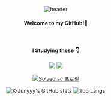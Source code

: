 <div align="center">
  
![header](https://capsule-render.vercel.app/api?type=Waving&text=mkway999&fontColor=08298A&fontSize=40) 
<br/>

#### Welcome to my GitHub!:wave:
<br/>

#### I Studying these :point_down:
<img src="https://img.shields.io/badge/JAVA-007396?style=for-the-badge&logo=java&logoColor=white">
<img src="https://img.shields.io/badge/Oracle-F80000?style=for-the-badge&logo=Oracle&logoColor=white">

[![Solved.ac
프로필](http://mazassumnida.wtf/api/v2/generate_badge?boj=909160)](https://solved.ac/909160)

![K-Junyyy's GitHub stats](https://github-readme-stats.vercel.app/api?username=mkway999&show_icons=true&theme=tokyonight)
![Top Langs](https://github-readme-stats.vercel.app/api/top-langs/?username=mkway999&layout=compact&theme=merko)

</div>





<!--
**mkway999/mkway999** is a ✨ _special_ ✨ repository because its `README.md` (this file) appears on your GitHub profile.

Here are some ideas to get you started:

- 🔭 I’m currently working on ...
- 🌱 I’m currently learning ...
- 👯 I’m looking to collaborate on ...
- 🤔 I’m looking for help with ...
- 💬 Ask me about ...
- 📫 How to reach me: ...
- 😄 Pronouns: ...
- ⚡ Fun fact: ...
-->

